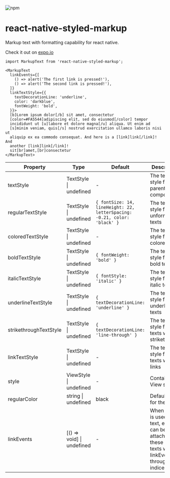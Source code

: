 ![npm](https://img.shields.io/npm/v/react-native-styled-markup)

# react-native-styled-markup
Markup text with formatting capability for react native.

Check it out on [expo.io](https://snack.expo.io/@dbilgin/markuptext)

```
import MarkupText from 'react-native-styled-markup';

<MarkupText
  linkEvents={[
    () => alert('The first link is pressed!'),
    () => alert('The second link is pressed!'),
  ]}
  linkTextStyle={{
    textDecorationLine: 'underline',
    color: 'darkblue',
    fontWeight: 'bold',
  }}>
  [b]Lorem ipsum dolor[/b] sit amet, consectetur
  [color=#FA5544]adipiscing elit, sed do eiusmod[/color] tempor
  incididunt ut [u]labore et dolore magna[/u] aliqua. Ut enim ad
  [s]minim veniam, quis[/s] nostrud exercitation ullamco laboris nisi ut
  aliquip ex ea commodo consequat. And here is a [link]link[/link]! And
  another [link]link[/link]!
  sit[br]amet,[br]consectetur
</MarkupText>
```

| Property  | Type                   | Default | Description                                  |
|-----------|------------------------|---------|----------------------------------------------|
| textStyle | TextStyle \| undefined | -       | The text style for the parent Text component |
| regularTextStyle | TextStyle \| undefined | ```{ fontSize: 14, lineHeight: 22, letterSpacing: -0.21, color: 'black' }``` | The text style for the unformatted texts |
| coloredTextStyle | TextStyle \| undefined | - | The text style for the colored texts |
| boldTextStyle | TextStyle \| undefined | ```{ fontWeight: 'bold' }``` | The text style for the bold texts |
| italicTextStyle | TextStyle \| undefined | ```{ fontStyle: 'italic' }``` | The text style for the italic texts |
| underlineTextStyle | TextStyle \| undefined | ```{ textDecorationLine: 'underline' }``` | The text style for the underlined texts |
| strikethroughTextStyle | TextStyle \| undefined | ```{ textDecorationLine: 'line-through' }``` | The text style for the texts with strikethrough |
| linkTextStyle | TextStyle \| undefined | - | The text style for the texts with links |
| style | ViewStyle \| undefined | - | Container View style |
| regularColor | string \| undefined | black | Default color for the text |
| linkEvents | [() => void] \| undefined | - | When [link] is used in a text, events can be attached to these partial texts with linkEvents through their indices. |
